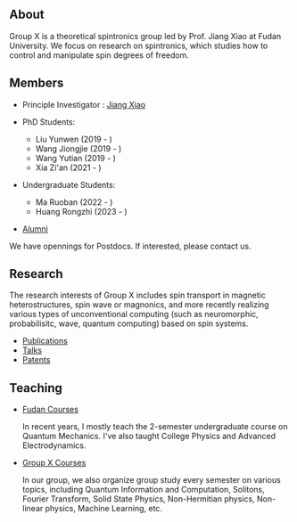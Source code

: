 ## About

Group X is a theoretical spintronics group led by Prof. Jiang Xiao at Fudan University. 
We focus on research on spintronics, which studies how to control and manipulate spin degrees of freedom. 

## Members

- Principle Investigator : [Jiang Xiao](./members/jiangxiao.md)

- PhD Students: 
    - Liu Yunwen (2019 - ) 
    - Wang Jiongjie (2019 - )
    - Wang Yutian (2019 - )
    - Xia Zi'an (2021 - ) 

- Undergraduate Students: 
    - Ma Ruoban (2022 - ) 
    - Huang Rongzhi (2023 - )

- [Alumni](./members/alumni.md)

We have opennings for Postdocs. If interested, please contact us. 

## Research 

The research interests of Group X includes spin transport in magnetic heterostructures, spin wave or magnonics, and more recently realizing various types of unconventional computing (such as neuromorphic, probabilisitc, wave, quantum computing) based on spin systems.
 
- [Publications](./research/publications.html)
- [Talks](./research/talks.md)
- [Patents](./research/patents.md)

## Teaching

- [Fudan Courses](./teaching/fudan_courses.md)

    In recent years, I mostly teach the 2-semester undergraduate course on Quantum Mechanics. I've also taught College Physics and Advanced Electrodynamics. 

- [Group X Courses](./teaching/x_courses.md)

    In our group, we also organize group study every semester on various topics, including Quantum Information and Computation, Solitons, Fourier Transform, Solid State Physics, Non-Hermitian physics, Non-linear physics, Machine Learning, etc.